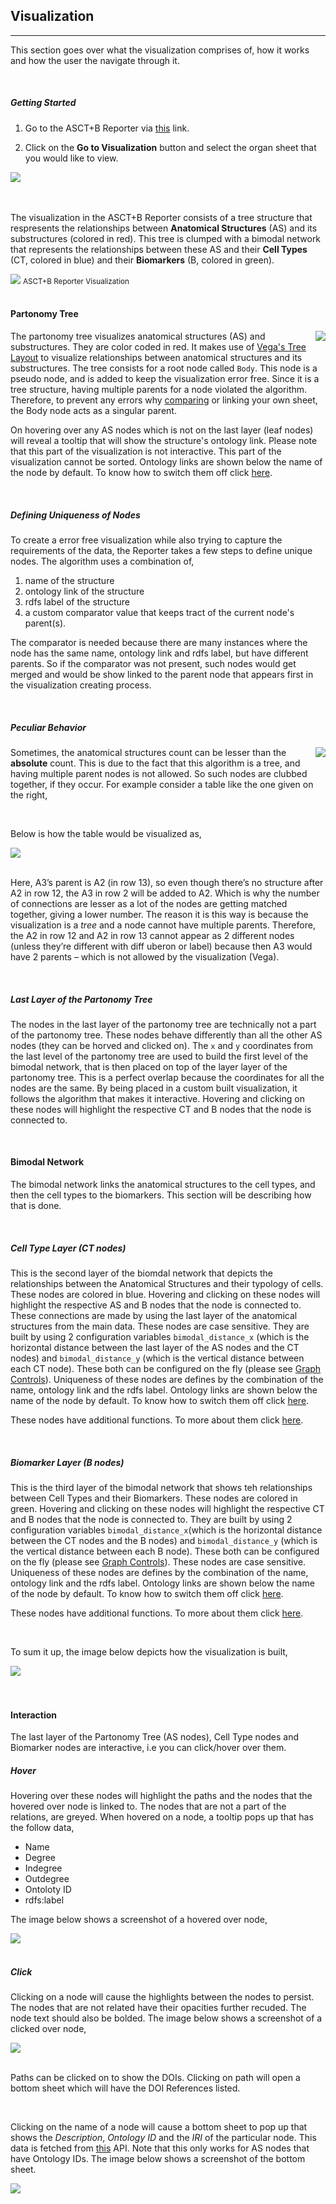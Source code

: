## Visualization
---

This section goes over what the visualization comprises of, how it works and how the user the navigate through it.

<br>

##### Getting Started

1. Go to the ASCT+B Reporter via [this](https://ccf-asct-reporter.netlify.app/v2/) link.

2. Click on the **Go to Visualization** button and select the organ sheet that you would like to view.

<img src="assets/docs/visualization/gotovis.png" class="md-img p-2 w-25">

<br>
<br>
<br>


The visualization in the ASCT+B Reporter consists of a tree structure that respresents the relationships between **Anatomical Structures** (AS) and its substructures (colored in red). This tree is clumped with a bimodal network that represents the relationships between these AS and their **Cell Types** (CT, colored in blue) and their **Biomarkers** (B, colored in green).

<div class="text-center"> 
  <img src="assets/docs/visualization/vis1.png" class="md-img p-2 w-100">
  <small>ASCT+B Reporter Visualization</small>
</div>

<br>

#### Partonomy Tree

<img src="assets/docs/visualization/partonomy.png" class="md-img p-2 w-25 ml-5" align="right">

The partonomy tree visualizes anatomical structures (AS) and substructures. They are color coded in red. It makes use of [Vega's Tree Layout](https://vega.github.io/vega/examples/tree-layout/) to visualize relationships between anatomical structures and its substructures. The tree consists for a root node called `Body`. This node is a pseudo node, and is added to keep the visualization error free. Since it is a tree structure, having multiple parents for a node violated the algorithm. Therefore, to prevent any errors why [comparing](https://github.com/hubmapconsortium/ccf-asct-reporter/wiki/Compare) or linking your own sheet, the Body node acts as a singular parent.

On hovering over any AS nodes which is not on the last layer (leaf nodes) will reveal a tooltip that will show the structure's ontology link. Please note that this part of the visualization is not interactive. This part of the visualization cannot be sorted. Ontology links are shown below the name of the node by default. To know how to switch them off click [here](/docs?id=5).

<br>


##### Defining Uniqueness of Nodes

To create a error free visualization while also trying to capture the requirements of the data, the Reporter takes a few steps to define unique nodes. The algorithm uses a combination of,
1. name of the structure
2. ontology link of the structure
3. rdfs label of the structure
4. a custom comparator value that keeps tract of the current node's parent(s).

The comparator is needed because there are many instances where the node has the same name, ontology link and rdfs label, but have different parents. So if the comparator was not present, such nodes would get merged and would be show linked to the parent node that appears first in the visualization creating process. 

<br>

##### Peculiar Behavior

<img src="assets/docs/visualization/peculiar-table.png" class="md-img p-2 w-25" align="right">

Sometimes, the anatomical structures count can be lesser than the **absolute** count. This is due to the fact that this algorithm is a tree, and having multiple parent nodes is not allowed. So such nodes are clubbed together, if they occur. For example consider a table like the one given on the right,

<br>

Below is how the table would be visualized as,

<img src="assets/docs/visualization/peculiar-vis.png" class="md-img p-2 w-25">

<br>
<br>

Here, A3’s parent is A2 (in row 13), so even though there’s no structure after A2 in row 12, the A3 in row 2 will be added to A2. Which is why the number of connections are lesser as a lot of the nodes are getting matched together, giving a lower number. The reason it is this way is because the visualization is a *tree* and a node cannot have multiple parents. Therefore, the A2 in row 12 and A2 in row 13 cannot appear as 2 different nodes (unless they’re different with diff uberon or label) because then A3 would have 2 parents – which is not allowed by the visualization (Vega).

<br>

##### Last Layer of the Partonomy Tree

The nodes in the last layer of the partonomy tree are technically not a part of the partonomy tree. These nodes behave differently than all the other AS nodes (they can be horved and clicked on). The `x` and `y` coordinates from the last level of the partonomy tree are used to build the first level of the bimodal network, that is then placed on top of the layer layer of the partonomy tree. This is a perfect overlap because the coordinates for all the nodes are the same. By being placed in a custom built visualization, it follows the algorithm that makes it interactive. Hovering and clicking on these nodes will highlight the respective CT and B nodes that the node is connected to.

<br>

#### Bimodal Network

The bimodal network links the anatomical structures to the cell types, and then the cell types to the biomarkers. This section will be describing how that is done.

<br>

##### Cell Type Layer (CT nodes)

This is the second layer of the biomdal network that depicts the relationships between the Anatomical Structures and their typology of cells. These nodes are colored in blue. Hovering and clicking on these nodes will highlight the respective AS and B nodes that the node is connected to. These connections are made by using the last layer of the anatomical structures from the main data. These nodes are case sensitive. They are built by using 2 configuration variables `bimodal_distance_x` (which is the horizontal distance between the last layer of the AS nodes and the CT nodes) and `bimodal_distance_y` (which is the vertical distance between each CT node). These both can be configured on the fly (please see [Graph Controls](/docs?id=5)). Uniqueness of these nodes are defines by the combination of the name, ontology link and the rdfs label. Ontology links are shown below the name of the node by default. To know how to switch them off click [here](/docs?id=5).

These nodes have additional functions. To more about them click [here](/docs?id=4). 

<br>

##### Biomarker Layer (B nodes)

This is the third layer of the bimodal network that shows teh relationships between Cell Types and their Biomarkers. These nodes are colored in green.  Hovering and clicking on these nodes will highlight the respective CT and B nodes that the node is connected to. They are built by using 2 configuration variables `bimodal_distance_x`(which is the horizontal distance between the CT nodes and the B nodes) and `bimodal_distance_y` (which is the vertical distance between each B node). These both can be configured on the fly (please see [Graph Controls](/docs?id=5)). These nodes are case sensitive. Uniqueness of these nodes are defines by the combination of the name, ontology link and the rdfs label.  Ontology links are shown below the name of the node by default. To know how to switch them off click [here](/docs?id=5).

These nodes have additional functions. To more about them click [here](/docs?id=4).

<br> 

To sum it up, the image below depicts how the visualization is built,


<img src="assets/docs/visualization/workflow.png" class="md-img p-2 w-100">


<br>
<br>
<br>

#### Interaction

The last layer of the Partonomy Tree (AS nodes), Cell Type nodes and Biomarker nodes are interactive, i.e you can click/hover over them. 

##### Hover

Hovering over these nodes will highlight the paths and the nodes that the hovered over node is linked to. The nodes that are not a part of the relations, are greyed. When hovered on a node, a tooltip pops up that has the follow data,

- Name
- Degree
- Indegree
- Outdegree
- Ontoloty ID
- rdfs:label

The image below shows a screenshot of a hovered over node,

<img src="assets/docs/visualization/hover.png" class="md-img p-2 w-50">

<br>
<br>

##### Click

Clicking on a node will cause the highlights between the nodes to persist. The nodes that are not related have their opacities further recuded. The node text should also be bolded. The image below shows a screenshot of a clicked over node,

<img src="assets/docs/visualization/click.png" class="md-img p-2 w-50">

<br>
<br>

Paths can be clicked on to show the DOIs. Clicking on path will open a bottom sheet which will have the DOI References listed.

<br>

Clicking on the name of a node will cause a bottom sheet to pop up that shows the *Description*, *Ontology ID* and the *IRI* of the particular node. This data is fetched from [this](https://www.ebi.ac.uk/) API. Note that this only works for AS nodes that have Ontology IDs. The image below shows a screenshot of the bottom sheet.

<img src="assets/docs/visualization/bottomsheet.png" class="md-img p-2 w-50">

<br>